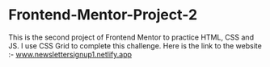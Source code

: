 # Frontend-Mentor-Project-2
This is the second project of Frontend Mentor to practice HTML, CSS and JS.
I use CSS Grid to complete this challenge.
Here is the link to the website :- www.newslettersignup1.netlify.app
